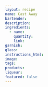 ```yaml
---
layout: recipe
name: Cast Away
bartender:
description:
ingredients:
  - name:
    quantity:
    link:
garnish:
glass:
instructions_html:
image:
tags:
products:
liqueur:
featured: false
---
```

